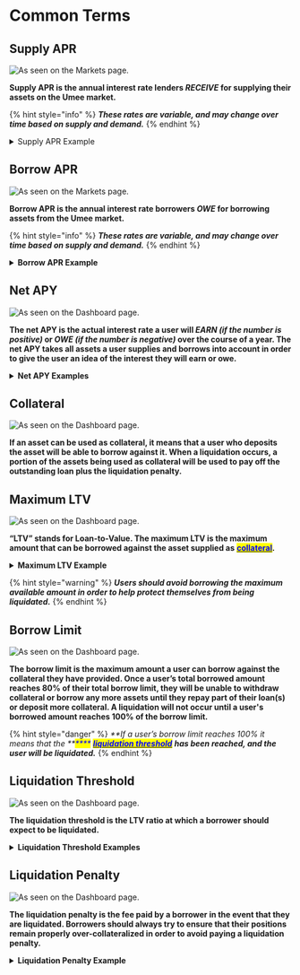 # Common Terms

## Supply APR

![As seen on the Markets page.](https://lh6.googleusercontent.com/EHxyzU3rUr98yHj8BBKCVNbcsvbPdcgt5pYnW7TyUaqRqNrGfUVFUeCn10zhtZir0GS4Pi0BX\_k2c2exL7Y6vg6EJcrWTigFV05GOEHizG7vkny3p3LiBHsWkcggl76d10h6AGwsTe8AmhYk2Q)

**Supply APR is the annual interest rate lenders **_**RECEIVE**_** for supplying their assets on the Umee market.**

{% hint style="info" %}
_**These rates are variable, and may change over time based on supply and demand.**_
{% endhint %}

<details>

<summary>Supply APR Example</summary>

If USDC has a supply APR of 5%, it indicates that a user who supplies 1,000 USDC may earn roughly $50 in USDC over the course of a year, paid by borrowers.

This user may be able to withdraw 1,050 USDC after a year if the supply APR remains constant.

</details>

## Borrow APR

![As seen on the Markets page.](https://lh5.googleusercontent.com/Lx9cqwa3eyOIRpbUOIZ5af7jBb5XfCuh\_qBHNZqVc8Be5JlqfD7wShryswXAZdciScJiGPJBR9IXrtKnPSRemdSST7NdZUNLVSHMvBR3t\_71h6N9m0hEyHtcjb1vBeK\_RpU405SBHEfey\_Ojqw)

**Borrow APR is the annual interest rate borrowers **_**OWE**_** for borrowing assets from the Umee market.**

{% hint style="info" %}
_**These rates are variable, and may change over time based on supply and demand.**_
{% endhint %}

<details>

<summary><strong>Borrow APR Example</strong></summary>

If USDC has a borrow APR of 5%, it indicates that a user who borrows 1,000 USDC may accrue roughly $50 in USDC interest on the loan after a year.

This user may have a total outstanding loan of 1,050 USDC after a year if the borrow APR remains constant.

</details>

## Net APY

![As seen on the Dashboard page. ](https://lh5.googleusercontent.com/V4Cc09pnBpKbHts2chhv\_LK4QLPpuw9A8fotcJvY46sep-8fO0h\_LeJnr7zS8XKxb9xnac5t5ICJwcNfAC3Rdl6uAlKNhyrMRLqJ-7Yye4cVhNb31NTNK1QX-wPjGBTYkjNSW1r2xuZDKptTIQ)

**The net APY is the actual interest rate a user will **_**EARN (if the number is positive)**_** or **_**OWE (if the number is negative)**_** over the course of a year. The net APY takes all assets a user supplies and borrows into account in order to give the user an idea of the interest they will earn or owe.**

<details>

<summary><strong>Net APY Examples</strong></summary>

A net APY of 5% indicates that a user may earn a total of 5% on assets supplied after a year, if all rates remain constant.

A net APY of -5% indicates that a user may owe a total of 5% on assets borrowed after a year, if all rates remain constant.

</details>

## Collateral

![As seen on the Dashboard page. ](https://lh5.googleusercontent.com/ehihPL62441076d-2EJTeHweSaqri8B2xjlVsE46qCnsRRayL4pp4DsO-YnFkUGKbqcd3ZvcQwCTUo9z\_WKwNbuu46RJ8AJPG70ViAGMR06zopM47kM1guFEi7IYfrfuIIY49ILDybEfYdycog)

**If an asset can be used as collateral, it means that a user who deposits the asset will be able to borrow against it. When a liquidation occurs, a portion of the assets being used as collateral will be used to pay off the outstanding loan plus the liquidation penalty.**

## **Maximum LTV**

![As seen on the Dashboard page. ](https://lh4.googleusercontent.com/No3HX-qbMwdyE0FvmKr\_zoYV6rypwtZjIFepsdLaRF0TDVZEFlY6QdfSytElHc0e0x7AZnPu1Cu8fucLWtFuIlAph1qy-zSudRNhOUsCd49vnDPYGLZAMMxWY\_4tnjx1wt8-un6hXs8EqyFtZA)

**“LTV” stands for Loan-to-Value. The maximum LTV is the maximum amount that can be borrowed against the asset supplied as** [<mark style="color:blue;">**collateral**</mark>](common-terms.md#collateral)**.**

<details>

<summary><strong>Maximum LTV Example</strong></summary>

Assuming ATOM has a maximum LTV of 50%:

A user who provides $1,000 USD worth of ATOM will be able to borrow up to $500 in other assets.

</details>

{% hint style="warning" %}
_**Users should avoid borrowing the maximum available amount in order to help protect themselves from being liquidated.**_
{% endhint %}

## Borrow Limit

![As seen on the Dashboard page. ](https://lh6.googleusercontent.com/MZaeMgRRQ9KXImuC0goLdNoFX4lewPZ1vSsGBPRMriCbVPyUmu9y3qmuXQU8oCt5NzBG\_iY117QnNSPbGHYoni\_unaTX8hZL2yUcscTOZ7WQm4DI9FUCEKzrY6zrFlaiXIPGEArP9mbRs-qMGg)

**The borrow limit is the maximum amount a user can borrow against the collateral they have provided. Once a user’s total borrowed amount reaches 80% of their total borrow limit, they will be unable to withdraw collateral or borrow any more assets until they repay part of their loan(s) or deposit more collateral. A liquidation will not occur until a user's borrowed amount reaches 100% of the borrow limit.**

{% hint style="danger" %}
_**If a user’s borrow limit reaches 100% it means that the **<mark style="color:blue;">****</mark>_ [_<mark style="color:blue;">**liquidation threshold**</mark>_](common-terms.md#liquidation-threshold) _**has been reached, and the user will be liquidated.**_
{% endhint %}

## Liquidation Threshold

![As seen on the Dashboard page. ](https://lh5.googleusercontent.com/racZaMhY996KmPoRNl92WUJxK-VCXFFYdFrCIHj1FCFpQaXj4XalTYbj7YI4uikkOfPDSiOVYRMsMxS9AAgwQpt\_YZJxTOEuPlf9B5SElNHXz9xKhjzwSRElcOeEihsaUyRX23U6GhGLCHrEWw)

**The liquidation threshold is the LTV ratio at which a borrower should expect to be liquidated.**

<details>

<summary><strong>Liquidation Threshold Examples</strong></summary>

_**Example A**_

Assuming ATOM has a liquidation threshold of 55%, and the value of ATOM remains constant:

A user provides $1,000 USD worth of ATOM and borrows the maximum allowable amount of $500 worth of other assets (50% LTV). The value of the borrowed assets increases to $550, bringing the user’s LTV ratio to 55%. This borrower will be liquidated in order to ensure their position stays properly over-collateralized.



_**Example B**_

Assuming ATOM has a liquidation threshold of 55%, and the value of ATOM decreases:

A user provides 1,000 USDC worth of ATOM and borrows the maximum allowable amount of 500 UST (50% LTV). The value of the ATOM supplied decreases from 1,000 USDC to 900 USDC, bringing the user’s LTV to 55.5%. This user will be liquidated in order to ensure their position stays properly over-collateralized.

</details>

## Liquidation Penalty

![As seen on the Dashboard page. ](https://lh6.googleusercontent.com/pdv5d4XhMKaGL6RTvxoittCXivfJuMERPy5IPo7DGv36vOZeskwmlD9S1WDeChnhnL6SMJSwtMpbzPu-xETOvWo7xMEAHdr4EPI3lfJPrdNuRGXWm-litPv8I9VrPKuwBnm\_K1QNGI8dSvtsAA)

**The liquidation penalty is the fee paid by a borrower in the event that they are liquidated. Borrowers should always try to ensure that their positions remain properly over-collateralized in order to avoid paying a liquidation penalty.**

<details>

<summary><strong>Liquidation Penalty Example</strong></summary>

If a debt of 1,000 USDC is liquidated and the liquidation penalty is 10%, the borrower should expect to have 1,100 USDC worth of collateral liquidated.

</details>
